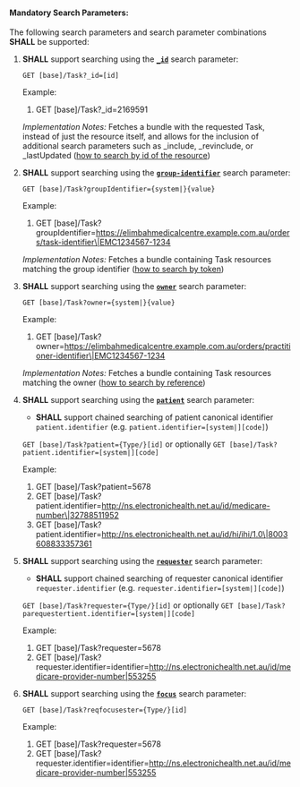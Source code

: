 #### Mandatory Search Parameters:

The following search parameters and search parameter combinations **SHALL** be supported:

1. **SHALL** support searching using the **[`_id`](https://hl7.org/fhir/R4/task.html#search)** search parameter:
 
    `GET [base]/Task?_id=[id]`

    Example:
    
      1. GET [base]/Task?_id=2169591

    *Implementation Notes:* Fetches a bundle with the requested Task, instead of just the resource itself, and allows for the inclusion of additional search parameters such as _include, _revinclude, or _lastUpdated ([how to search by id of the resource](https://hl7.org/fhir/r4/search.html#id))


1. **SHALL** support searching using the **[`group-identifier`](https://hl7.org/fhir/R4/task.html#search)** search parameter:

    `GET [base]/Task?groupIdentifier={system|}{value}`

    Example:
    
      1. GET [base]/Task?groupIdentifier=https://elimbahmedicalcentre.example.com.au/orders/task-identifier\|EMC1234567-1234 

    *Implementation Notes:* Fetches a bundle containing Task resources matching the group identifier ([how to search by token](http://hl7.org/fhir/R4/search.html#token))


1. **SHALL** support searching using the **[`owner`](https://hl7.org/fhir/R4/task.html#search)** search parameter:

    `GET [base]/Task?owner={system|}{value}`

    Example:
    
      1. GET [base]/Task?owner=https://elimbahmedicalcentre.example.com.au/orders/practitioner-identifier\|EMC1234567-1234 

    *Implementation Notes:* Fetches a bundle containing Task resources matching the owner ([how to search by reference](http://hl7.org/fhir/R4/search.html#reference))


1. **SHALL** support searching using the **[`patient`](https://hl7.org/fhir/R4/task.html#search)** search parameter:
    - **SHALL** support chained searching of patient canonical identifier `patient.identifier` (e.g. `patient.identifier=[system|][code]`)

    `GET [base]/Task?patient={Type/}[id]` or optionally `GET [base]/Task?patient.identifier=[system|][code]`

    Example:
    
      1. GET [base]/Task?patient=5678
      1. GET [base]/Task?patient.identifier=http://ns.electronichealth.net.au/id/medicare-number\|32788511952
      1. GET [base]/Task?patient.identifier=http://ns.electronichealth.net.au/id/hi/ihi/1.0\|8003608833357361 


1. **SHALL** support searching using the **[`requester`](https://hl7.org/fhir/R4/encounter.html#search)** search parameter:
    - **SHALL** support chained searching of requester canonical identifier `requester.identifier` (e.g. `requester.identifier=[system|][code]`)

    `GET [base]/Task?requester={Type/}[id]` or optionally `GET [base]/Task?parequestertient.identifier=[system|][code]`

    Example:
    
      1. GET [base]/Task?requester=5678
      1. GET [base]/Task?requester.identifier=identifier=http://ns.electronichealth.net.au/id/medicare-provider-number|553255


1. **SHALL** support searching using the **[`focus`](https://hl7.org/fhir/R4/encounter.html#search)** search parameter:

    `GET [base]/Task?reqfocusester={Type/}[id]` 

    Example:
    
      1. GET [base]/Task?requester=5678
      1. GET [base]/Task?requester.identifier=identifier=http://ns.electronichealth.net.au/id/medicare-provider-number|553255





